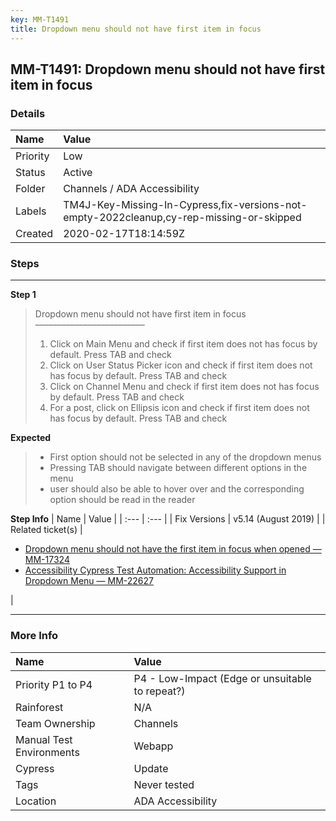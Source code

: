 ```yaml
---
key: MM-T1491
title: Dropdown menu should not have first item in focus
---
```


## MM-T1491: Dropdown menu should not have first item in focus

### Details

| Name     | Value                                                                                    |
| :------- | :--------------------------------------------------------------------------------------- |
| Priority | Low                                                                                      |
| Status   | Active                                                                                   |
| Folder   | Channels / ADA Accessibility                                                             |
| Labels   | TM4J-Key-Missing-In-Cypress,fix-versions-not-empty-2022cleanup,cy-rep-missing-or-skipped |
| Created  | 2020-02-17T18:14:59Z                                                                     |

### Steps

<hr/>

**Step 1**

> <article>Dropdown menu should not have first item in focus<br>–––––––––––––––––––––––––<ol><li>Click on Main Menu and check if first item does not has focus by default. Press TAB and check</li><li>Click on User Status Picker icon and check if first item does not has focus by default. Press TAB and check</li><li>Click on Channel Menu and check if first item does not has focus by default. Press TAB and check</li><li>For a post, click on Ellipsis icon and check if first item does not has focus by default. Press TAB and check</li></ol></article>

**Expected**

> <article><ul><li>First option should not be selected in any of the dropdown menus</li><li>Pressing TAB should navigate between different options in the menu</li><li>user should also be able to hover over and the corresponding option should be read in the reader</li></ul></article>

**Step Info**
| Name | Value |
| :--- | :--- |
| Fix Versions | v5.14 (August 2019) |
| Related ticket(s) | <ul><li><a href="https://mattermost.atlassian.net/browse/MM-17324">Dropdown menu should not have the first item in focus when opened — MM-17324</a></li><li><a href="https://mattermost.atlassian.net/browse/MM-22627">Accessibility Cypress Test Automation: Accessibility Support in Dropdown Menu — MM-22627</a></li></ul> |

<hr/>

### More Info

| Name                     | Value                                           |
| :----------------------- | :---------------------------------------------- |
| Priority P1 to P4        | P4 - Low-Impact (Edge or unsuitable to repeat?) |
| Rainforest               | N/A                                             |
| Team Ownership           | Channels                                        |
| Manual Test Environments | Webapp                                          |
| Cypress                  | Update                                          |
| Tags                     | Never tested                                    |
| Location                 | ADA Accessibility                               |
